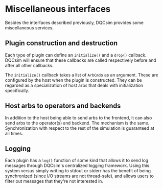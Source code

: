 # Miscellaneous interfaces

Besides the interfaces described previously, DQCsim provides some
miscellaneous services.

## Plugin construction and destruction

Each type of plugin can define an `initialize()` and a `drop()` callback.
DQCsim will ensure that these callbacks are called respectively before and
after all other callbacks.

The `initialize()` callback takes a list of `ArbCmd`s as an argument. These
are configured by the host when the plugin is constructed. They can be regarded
as a specialization of host arbs that deals with initialization specifically.

## Host arbs to operators and backends

In addition to the host being able to send arbs to the frontend, it can also
send arbs to the operator(s) and backend. The mechanism is the same.
Synchronization with respect to the rest of the simulation is guaranteed at all
times.

## Logging

Each plugin has a `log()` function of some kind that allows it to send log
messages through DQCsim's centralized logging framework. Using this system
versus simply writing to stdout or stderr has the benefit of being
synchronized (since I/O streams are not thread-safe), and allows users to
filter out messages that they're not interested in.
